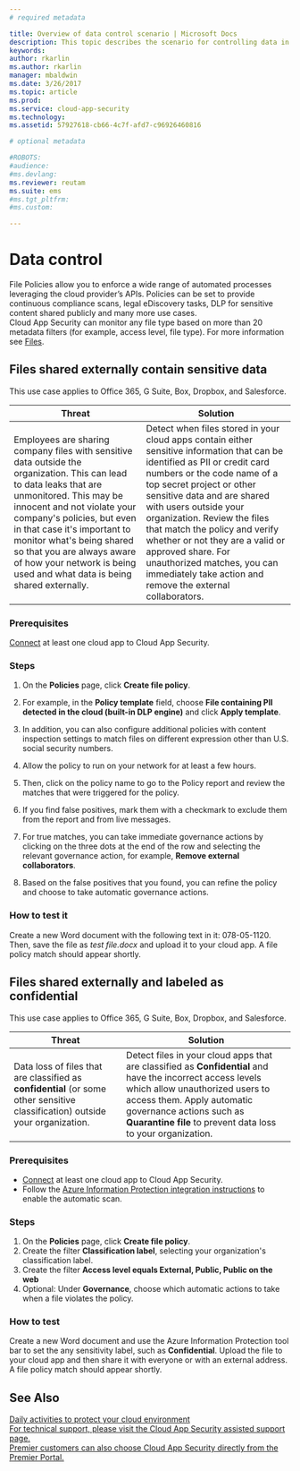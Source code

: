 ```yaml
---
# required metadata

title: Overview of data control scenario | Microsoft Docs
description: This topic describes the scenario for controlling data in your cloud environment.
keywords:
author: rkarlin
ms.author: rkarlin
manager: mbaldwin
ms.date: 3/26/2017
ms.topic: article
ms.prod:
ms.service: cloud-app-security
ms.technology:
ms.assetid: 57927618-cb66-4c7f-afd7-c96926460816

# optional metadata

#ROBOTS:
#audience:
#ms.devlang:
ms.reviewer: reutam
ms.suite: ems
#ms.tgt_pltfrm:
#ms.custom:

---
```


# Data control  
File Policies allow you to enforce a wide range of automated processes leveraging the cloud provider’s APIs. Policies can be set to provide continuous compliance scans, legal eDiscovery tasks, DLP for sensitive content shared publicly and many more use cases.  
Cloud App Security can monitor any file type based on more than 20 metadata filters (for example, access level, file type). For more information see [Files](file-filters.md).
 
## Files shared externally contain sensitive data

This use case applies to Office 365, G Suite, Box, Dropbox, and Salesforce.

**Threat**|**Solution**
----|----
|Employees are sharing company files with sensitive data outside the organization. This can lead to data leaks that are unmonitored. This may be innocent and not violate your company's policies, but even in that case it's important to monitor what's being shared so that you are always aware of how your network is being used and what data is being shared externally.|Detect when files stored in your cloud apps contain either sensitive information that can be identified as PII or credit card numbers or the code name of a top secret project or other sensitive data and are shared with users outside your organization. Review the files that match the policy and verify whether or not they are a valid or approved share. For unauthorized matches, you can immediately take action and remove the external collaborators.|

### Prerequisites

[Connect](enable-instant-visibility-protection-and-governance-actions-for-your-apps.md) at least one cloud app to Cloud App Security.

### Steps

1.	On the **Policies** page, click **Create file policy**. 
2.	For example, in the **Policy template** field, choose **File containing PII detected in the cloud (built-in DLP engine)** and click **Apply template**. 
3.	In addition, you can also configure additional policies with content inspection settings to match files on different expression other than U.S. social security numbers.

4. Allow the policy to run on your network for at least a few hours.

5. Then, click on the policy name to go to the Policy report and review the matches that were triggered for the policy.

6. If you find false positives, mark them with a checkmark to exclude them from the report and from live messages. 

7. For true matches, you can take immediate governance actions by clicking on the three dots at the end of the row and selecting the relevant governance action, for example, **Remove external collaborators**.

8. Based on the false positives that you found, you can refine the policy and choose to take automatic governance actions.


### How to test it

Create a new Word document with the following text in it: 078-05-1120. Then, save the file as *test file.docx* and upload it to your cloud app. A file policy match should appear shortly. 

## Files shared externally and labeled as confidential

This use case applies to Office 365, G Suite, Box, Dropbox, and Salesforce.

**Threat**|**Solution**
----|----
|Data loss of files that are classified as **confidential** (or some other sensitive classification) outside your organization.|Detect files in your cloud apps that are classified as **Confidential** and have the incorrect access levels which allow unauthorized users to access them. Apply automatic governance actions such as **Quarantine file** to prevent data loss to your organization.|

### Prerequisites

- [Connect](enable-instant-visibility-protection-and-governance-actions-for-your-apps.md) at least one cloud app to Cloud App Security.
- Follow the [Azure Information Protection integration instructions](azip-integration.md) to enable the automatic scan.

### Steps

1.	On the **Policies** page, click **Create file policy**. 
2.	Create the filter **Classification label**, selecting your organization's classification label.
3.	Create the filter **Access level equals External, Public, Public on the web**
4.	Optional: Under **Governance**, choose which automatic actions to take when a file violates the policy.

### How to test

Create a new Word document and use the Azure Information Protection tool bar to set the any sensitivity label, such as **Confidential**. Upload the file to your cloud app and then share it with everyone or with an external address. A file policy match should appear shortly. 

## See Also  
[Daily activities to protect your cloud environment](daily-activities-to-protect-your-cloud-environment.md)   
[For technical support, please visit the Cloud App Security assisted support page.](http://support.microsoft.com/oas/default.aspx?prid=16031)   
[Premier customers can also choose Cloud App Security directly from the Premier Portal.](https://premier.microsoft.com/)  
  
  